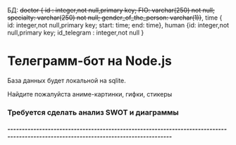 БД: <s>doctor { id : integer,not null,primary key; FIO: varchar(250) not null; specialty: varchar(250) not null; gender_of_the_person: varchar(1)}</s>,
    time { id: integer,not null,primary key; start: time; end: time},
    human {id:  integer,not null,primary key; id_telegram : integer,not null }

<h1>Телеграмм-бот на Node.js</h1>

База данных будет локальной на sqlite.
<p>Найдите пожалуйста аниме-картинки, гифки, стикеры </p>
<h3> Требуется сделать анализ SWOT и диаграммы </h3>
<p></p>
<p></p>
<h5>-------------------------------------------------------------------------------------------------------------------------------------</h5>
